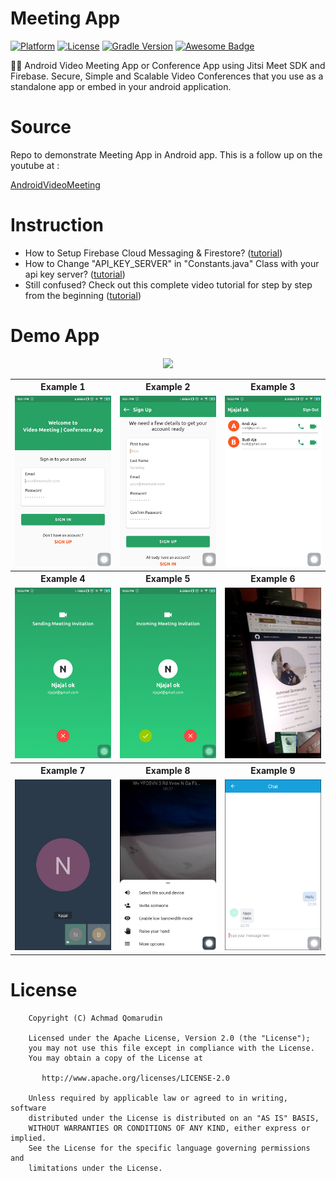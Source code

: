 # Meeting App

[![Platform](https://img.shields.io/badge/platform-Android-yellow.svg)](https://www.android.com)
[![License](https://img.shields.io/badge/license-Apache%202-4EB1BA.svg?style=flat-square)](https://www.apache.org/licenses/LICENSE-2.0.html)
[![Gradle Version](https://img.shields.io/badge/gradle-4.0-green.svg)](https://docs.gradle.org/current/release-notes)
[![Awesome Badge](https://cdn.rawgit.com/sindresorhus/awesome/d7305f38d29fed78fa85652e3a63e154dd8e8829/media/badge.svg)](https://java-lang.github.io/awesome-java)

👨‍💻 Android Video Meeting App or Conference App using Jitsi Meet SDK and Firebase. Secure, Simple and Scalable Video Conferences that you use as a standalone app or embed in your android application.

# Source
Repo to demonstrate Meeting App in Android app. This is a follow up on the youtube at :

[AndroidVideoMeeting](https://www.youtube.com/playlist?list=PLam6bY5NszYNR54PiY_NN7hGS858xinq-)

# Instruction

- How to Setup Firebase Cloud Messaging & Firestore? ([tutorial](https://youtu.be/P54aEc4QYzI))
- How to Change "API_KEY_SERVER" in "Constants.java" Class with your api key server? ([tutorial](https://youtu.be/cQkuWMB_9SY?list=PLam6bY5NszYNR54PiY_NN7hGS858xinq-&t=208))
- Still confused? Check out this complete video tutorial for step by step from the beginning ([tutorial](https://www.youtube.com/playlist?list=PLam6bY5NszYNR54PiY_NN7hGS858xinq-))

# Demo App

<p align="center">
  <a href="https://github.com/achmadqomarudin/MeetingApp/releases/latest/download/app-demo.apk">
    <img src="https://www.inspirefm.org/wp-content/uploads/button-apk.png" height="100">
  </a>
</p>

<table style="width:100%">
  <tr>
    <th>Example 1</th>
    <th>Example 2</th>
    <th>Example 3</th>
  </tr>
  <tr>
    <td><img src="screenshots/1.jpg"/></td>
    <td><img src="screenshots/2.jpg"/></td>
    <td><img src="screenshots/3.jpg"/></td>
  </tr>
  <tr>
    <th>Example 4</th>
    <th>Example 5</th>
    <th>Example 6</th>
  </tr>
  <tr>
    <td><img src="screenshots/4.jpg"/></td>
    <td><img src="screenshots/5.jpg"/></td>
    <td><img src="screenshots/6.jpg"/></td>
  </tr>
  <tr>
    <th>Example 7</th>
    <th>Example 8</th>
    <th>Example 9</th>
  </tr>
  <tr>
    <td><img src="screenshots/7.jpg"/></td>
    <td><img src="screenshots/8.jpg"/></td>
    <td><img src="screenshots/9.jpg"/></td>
  </tr>
</table>

# License

```
    Copyright (C) Achmad Qomarudin

    Licensed under the Apache License, Version 2.0 (the "License");
    you may not use this file except in compliance with the License.
    You may obtain a copy of the License at

       http://www.apache.org/licenses/LICENSE-2.0

    Unless required by applicable law or agreed to in writing, software
    distributed under the License is distributed on an "AS IS" BASIS,
    WITHOUT WARRANTIES OR CONDITIONS OF ANY KIND, either express or implied.
    See the License for the specific language governing permissions and
    limitations under the License.
```
